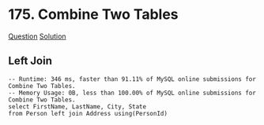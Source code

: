 # 175. Combine Two Tables
[Question](https://leetcode.com/problems/combine-two-tables/)
[Solution](https://leetcode.com/problems/combine-two-tables/solution/)

## Left Join

```mysql
-- Runtime: 346 ms, faster than 91.11% of MySQL online submissions for Combine Two Tables.
-- Memory Usage: 0B, less than 100.00% of MySQL online submissions for Combine Two Tables.
select FirstName, LastName, City, State
from Person left join Address using(PersonId)
```